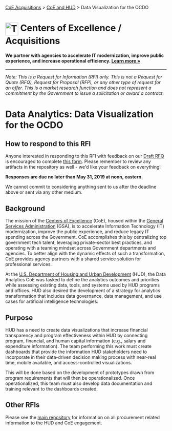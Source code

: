 [CoE Acquisitions](https://github.com/GSA/coe-acquisitions) > [CoE and HUD](https://github.com/GSA/coe-hud-acquisitions) > Data Visualization for the OCDO

<h1><img src="https://coe.gsa.gov/img/coe-logomark.svg" width="40px" align="top" alt="The Centers of Excellence Logo"> Centers of Excellence / Acquisitions</h1>

#### We partner with agencies to accelerate IT modernization, improve public experience, and increase operational efficiency. [Learn more »](https://coe.gsa.gov/about/)

---

*Note: This is a Request for Information (RFI) only. This is not a Request for Quote (RFQ), Request for Proposal (RFP), or any other type of request for an offer. This is a market research function and does not represent a commitment by the Government to issue a solicitation or award a contract.*

# Data Analytics: Data Visualization for the OCDO

## How to respond to this RFI

Anyone interested in responding to this RFI with feedback on our [Draft RFQ](Draft-RFQ.pdf) is encouraged to complete [this form](https://forms.gle/vzkLtfVtPNhHmue49). Please remember to review any artifacts in the repository as well - we'd like your feedback on everything!

**Responses are due no later than May 31, 2019 at noon, eastern.**

We cannot commit to considering anything sent to us after the deadline above or sent via any other medium.

## Background

The mission of the [Centers of Excellence](https://coe.gsa.gov/) (CoE), housed within the [General Services Administration](https://gsa.gov) (GSA), is to accelerate Information Technology (IT) modernization, improve the public experience, and reduce legacy IT spending across the Government. CoE accomplishes this by centralizing top government tech talent, leveraging private-sector best practices, and operating with a teaming mindset across Government departments and agencies. To better align with the dynamic effects of such a transformation, CoE provides agency partners with a shared service solution for professional services.

At the [U.S. Department of Housing and Urban Development](https://www.hud.gov/) (HUD), the Data Analytics CoE was tasked to define the analytics outcomes and priorities while assessing existing data, tools, and systems used by HUD programs and offices. HUD also desired the development of a strategy for analytics transformation that includes data governance, data management, and use cases for artificial intelligence technologies.

## Purpose

HUD has a need to create data visualizations that increase financial transparency and program effectiveness within HUD by connecting program, financial, and human capital information (e.g., salary and expenditure information). The team performing this work must create dashboards that provide the information HUD stakeholders need to incorporate in their data-driven decision making process with near-real time, mobile available, and access-controlled visualizations.

This will be done based on the development of prototypes drawn from program requirements that will then be operationalized. Once operationalized, this team must also develop data documentation and training relevant to the dashboards created.

## Other RFIs
Please see the [main repository](https://github.com/GSA/coe-hud-acquisitions/) for information on all procurement related information to the HUD and CoE engagement.
